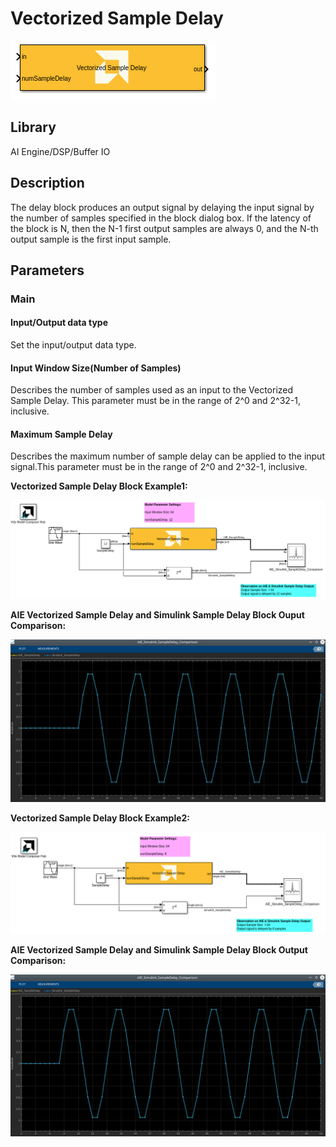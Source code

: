 # Vectorized Sample Delay
  
![](./Images/block.png)  

## Library

AI Engine/DSP/Buffer IO

## Description

The delay block produces an output signal by delaying the input signal by the number of samples specified in the block dialog box. If the latency of the block is N, then the N-1 first output samples are always 0, and the N-th output sample is the first input sample.

## Parameters

### Main  
#### Input/Output data type  
Set the input/output data type.


#### Input Window Size(Number of Samples)  
Describes the number of samples used as an input to the Vectorized Sample Delay. This parameter must be in the range of 2^0 and 2^32-1, inclusive.

#### Maximum Sample Delay  
Describes the maximum number of sample delay can be applied to the input signal.This parameter must be in the range of 2^0 and 2^32-1, inclusive.  


**Vectorized Sample Delay Block Example1:**

![](./Images/Vectorized_Sample_Delay_Ex1.png) 

**AIE Vectorized Sample Delay and Simulink Sample Delay Block Ouput Comparison:**

![](./Images/SampleDelay_Comparison_Ex1.png) 

**Vectorized Sample Delay Block Example2:**

![](./Images/Vectorized_Sample_Delay_Ex2.png) 

**AIE Vectorized Sample Delay and Simulink Sample Delay Block Output Comparison:**

![](./Images/SampleDelay_Comparison_Ex2.png)




